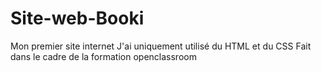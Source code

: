 # Site-web-Booki

Mon premier site internet 
J'ai uniquement utilisé du HTML et du CSS
Fait dans le cadre de la formation openclassroom
